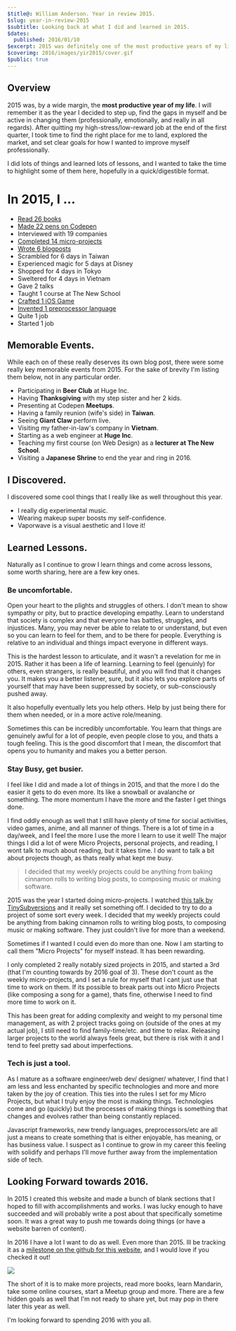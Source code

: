 ```yaml
---
$title@: William Anderson. Year in review 2015.
$slug: year-in-review-2015
$subtitle: Looking back at what I did and learned in 2015.
$dates:
  published: 2016/01/10
$excerpt: 2015 was definitely one of the most productive years of my life. I learned a lot of lessons, switched jobs, and started teaching. Here are some facts and learnings.
$coverimg: 2016/images/yir2015/cover.gif
$public: true
---
```


## Overview

2015 was, by a wide margin, the **most productive year of my life**. I will remember it as the year I decided to step up, find the gaps in myself and be active in changing them (professionally, emotionally, and really in all regards). After quitting my high-stress/low-reward job at the end of the first quarter, I took time to find the right place for me to land, explored the market, and set clear goals for how I wanted to improve myself professionally.

I did lots of things and learned lots of lessons, and I wanted to take the time to highlight some of them here, hopefully in a quick/digestible format.

# In 2015, I ...

- <a href="https://www.goodreads.com/user_challenges/2680536" target="\_blank">Read 26 books</a>
- <a href="http://codepen.io/collection/AEPaQE/" target="\_blank">Made 22 pens on Codepen</a>
- Interviewed with 19 companies
- <a href="http://williamanderson.io/weeklies.html" target="\_blank">Completed 14 micro-projects</a>
- <a href="http://williamanderson.io/blog/" target="\_blank">Wrote 6 blogposts</a>
- Scrambled for 6 days in Taiwan
- Experienced magic for 5 days at Disney
- Shopped for 4 days in Tokyo
- Sweltered for 4 days in Vietnam
- Gave 2 talks
- Taught 1 course at The New School
- <a href="https://itunes.apple.com/us/app/bat-cannon/id1044096597?mt=8" target="\_blank">Crafted 1 iOS Game</a>  
- <a href="http://william-index.github.io/placemat/index.html" target="\_blank">Invented 1 preprocessor language</a>
- Quite 1 job
- Started 1 job

## Memorable Events.
While each on of these really deserves its own blog post, there were some really key memorable events from 2015. For the sake of brevity I'm listing them below, not in any particular order.

- Participating in **Beer Club** at Huge Inc.
- Having **Thanksgiving** with my step sister and her 2 kids.
- Presenting at Codepen **Meetups**.
- Having a family reunion (wife's side) in **Taiwan**.
- Seeing **Giant Claw** perform live.
- Visiting my father-in-law's company in **Vietnam**.
- Starting as a web engineer at **Huge Inc**.
- Teaching my first course (on Web Design) as a **lecturer at The New School**.
- Visiting a **Japanese Shrine** to end the year and ring in 2016.

## I Discovered.
I discovered some cool things that I really like as well throughout this year.

- I really dig experimental music.
- Wearing makeup super boosts my self-confidence.
- Vaporwave is a visual aesthetic and I love it!

## Learned Lessons.
Naturally as I continue to grow I learn things and come across lessons, some worth sharing, here are a few key ones.

### Be uncomfortable.
Open your heart to the plights and struggles of others. I don't mean to show sympathy or pity, but to practice developing empathy. Learn to understand that society is complex and that everyone has battles, struggles, and injustices. Many, you may never be able to relate to or understand, but even so you can learn to feel for them, and to be there for people. Everything is relative to an individual and things impact everyone in different ways.

This is the hardest lesson to articulate, and it wasn't a revelation for me in 2015. Rather it has been a life of learning. Learning to feel (genuinly) for others, even strangers, is really beautiful, and you will find that it changes you. It makes you a better listener, sure, but it also lets you explore parts of yourself that may have been suppressed by society, or sub-consciously pushed away.

It also hopefully eventually lets you help others. Help by just being there for them when needed, or in a more active role/meaning.

Sometimes this can be incredibly uncomfortable. You learn that things are genuinely awful for a lot of people, even people close to you, and thats a tough feeling. This is the good discomfort that I mean, the discomfort that opens you to humanity and makes you a better person.

### Stay Busy, get busier.

I feel like I did and made a lot of things in 2015, and that the more I do the easier it gets to do even more. Its like a snowball or avalanche or something. The more momentum I have the more and the faster I get things done.

I find oddly enough as well that I still have plenty of time for social activities, video games, anime, and all manner of things. There is a lot of time in a day/week, and I feel the more I use the more I learn to use it well! The major things I did a lot of were Micro Projects, personal projects, and reading, I wont talk to much about reading, but it takes time. I do want to talk a bit about projects though, as thats really what kept me busy.

> I decided that my weekly projects could be anything from baking cinnamon rolls to writing blog posts, to composing music or making software.

2015 was the year I started doing micro-projects. I watched <a href="https://www.youtube.com/watch?v=l_F9jxsfGCw" target="\_blank">this talk by TinySubversions</a> and it really set something off. I decided to try to do a project of some sort every week. I decided that my weekly projects could be anything from baking cinnamon rolls to writing blog posts, to composing music or making software. They just couldn't live for more than a weekend.

Sometimes if I wanted I could even do more than one. Now I am starting to call them "Micro Projects" for myself instead. It has been rewarding.

I only completed 2 really notably sized projects in 2015, and started a 3rd (that I'm counting towards by 2016 goal of 3). These don't count as the weekly micro-projects, and I set a rule for myself that I cant just use that time to work on them. If its possible to break parts out into Micro Projects (like composing a song for a game), thats fine, otherwise I need to find more time to work on it.

This has been great for adding complexity and weight to my personal time management, as with 2 project tracks going on (outside of the ones at my actual job), I still need to find family-time/etc. and time to relax. Releasing larger projects to the world always feels great, but there is risk with it and I tend to feel pretty sad about imperfections.

### Tech is just a tool.

As I mature as a software engineer/web dev/ designer/ whatever, I find that I am less and less enchanted by specific technologies and more and more taken by the joy of creation. This ties into the rules I set for my Micro Projects, but what I truly enjoy the most is making things. Technologies come and go (quickly) but the processes of making things is something that changes and evolves rather than being constantly replaced.

Javascript frameworks, new trendy languages, preprocessors/etc are all just a means to create something that is either enjoyable, has meaning, or has business value. I suspect as I continue to grow in my career this feeling with solidify and perhaps I'll move further away from the implementation side of tech.

## Looking Forward towards 2016.
In 2015 I created this website and made a bunch of blank sections that I hoped to fill with accomplishments and works. I was lucky enough to have succeeded and will probably write a post about that specifically sometime soon. It was a great way to push me towards doing things (or have a website barren of content).

In 2016 I have a lot I want to do as well. Even more than 2015. Ill be tracking it as a <a href='https://github.com/william-index/thewilliamanderson_com/milestones/2016' target='\_blank'>milestone on the github for this website</a>, and I would love if you checked it out!

<img src="/static/images/blog/yir2015/milestone2016.png" />

The short of it is to make more projects, read more books, learn Mandarin, take some online courses, start a Meetup group and more. There are a few hidden goals as well that I'm not ready to share yet, but may pop in there later this year as well.

I'm looking forward to spending 2016 with you all.

